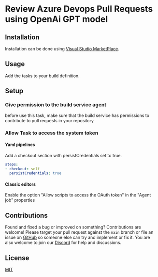 # Review Azure Devops Pull Requests using OpenAi GPT model

## Installation

Installation can be done using [Visual Studio MarketPlace](https://marketplace.visualstudio.com/items?itemName=mustaphalarhrouch.GPTPullRequestReview).

## Usage

Add the tasks to your build definition.

## Setup

### Give permission to the build service agent

before use this task, make sure that the build service has permissions to contribute to pull requests in your repository

### Allow Task to access the system token

#### Yaml pipelines 

Add a checkout section with persistCredentials set to true.

```yaml
steps:
- checkout: self
  persistCredentials: true
```

#### Classic editors 

Enable the option "Allow scripts to access the OAuth token" in the "Agent job" properties

## Contributions

Found and fixed a bug or improved on something? Contributions are welcome! Please target your pull request against the `main` branch or file an issue on [GitHub](https://github.com/mlarhrouch/azure-pipeline-gpt-pr-review/issues) so someone else can try and implement or fix it. You are also welcome to join our [Discord](https://discord.gg/RpHSpxkEP6) for help and discussions.

## License

[MIT](https://raw.githubusercontent.com/mlarhrouch/azure-pipeline-gpt-pr-review/main/LICENSE)
